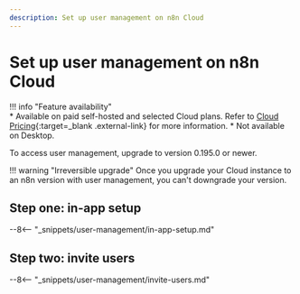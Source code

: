 ```yaml
---
description: Set up user management on n8n Cloud
---
```


# Set up user management on n8n Cloud

!!! info "Feature availability"		
		* Available on paid self-hosted and selected Cloud plans. Refer to [Cloud Pricing](https://n8n.io/pricing/){:target=_blank .external-link} for more information.
		* Not available on Desktop.

To access user management, upgrade to version 0.195.0 or newer.

!!! warning "Irreversible upgrade"
	Once you upgrade your Cloud instance to an n8n version with user management, you can't downgrade your version.

## Step one: in-app setup

--8<-- "_snippets/user-management/in-app-setup.md"

## Step two: invite users

--8<-- "_snippets/user-management/invite-users.md"
